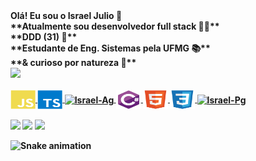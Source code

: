 <div style="display: inline_block">
  <div class="intro">
<strong>Olá! Eu sou o Israel Julio 👋<strong/><br>
**Atualmente sou desenvolvedor full stack 👨‍💻**<br>
**DDD (31) 🧀**</br>
**Estudante de Eng. Sistemas pela UFMG 📚**<br>
**& curioso por natureza 🔬**<br>
</div>
  <div class="imagens">
  <a href="https://github.com/israeljulio">
  <img height="180em" src="https://github-readme-stats.vercel.app/api/top-langs/?username=israeljulio&layout=compact&langs_count=7&theme=dracula"/>
</div>
    </div>
<div style="display: inline_block"><br>
  <img align="center" alt="Israel-Js" height="30" width="40" src="https://raw.githubusercontent.com/devicons/devicon/master/icons/javascript/javascript-plain.svg">
  <img align="center" alt="Israel-Ts" height="30" width="40" src="https://raw.githubusercontent.com/devicons/devicon/master/icons/typescript/typescript-plain.svg">
  <img align="center" alt="Israel-Ag" height="30" width="40" src="https://cdn.jsdelivr.net/gh/devicons/devicon/icons/angularjs/angularjs-original.svg" />
  <img align="center" alt="Israel-Csharp" height="30" width="40" src="https://raw.githubusercontent.com/devicons/devicon/master/icons/csharp/csharp-original.svg">
  <img align="center" alt="Israel-HTML" height="30" width="40" src="https://raw.githubusercontent.com/devicons/devicon/master/icons/html5/html5-original.svg">
  <img align="center" alt="Israel-CSS" height="30" width="40" src="https://raw.githubusercontent.com/devicons/devicon/master/icons/css3/css3-original.svg">
  <img align="center" alt="Israel-Pg" height="30" width="40" src="https://cdn.jsdelivr.net/gh/devicons/devicon/icons/postgresql/postgresql-original.svg" /> 
</div>
  
 <br>
<div>   
  <a href="https://instagram.com/israel.jhonata" target="_blank"><img src="https://img.shields.io/badge/-Instagram-%23E4405F?style=for-the-badge&logo=instagram&logoColor=white" target="_blank"></a>
  <a href = "mailto:israel.jhonatas@sesisenaibetim.com.br"><img src="https://img.shields.io/badge/-Gmail-%23333?style=for-the-badge&logo=gmail&logoColor=white" target="_blank"></a>
  <a href="https://www.linkedin.com/in/israel-jhonatas-854557214" target="_blank"><img src="https://img.shields.io/badge/-LinkedIn-%230077B5?style=for-the-badge&logo=linkedin&logoColor=white" target="_blank"></a>    

![Snake animation](https://github.com/IsraelJulio/IsraelJulio/blob/output/github-contribution-grid-snake.svg)
</div>
